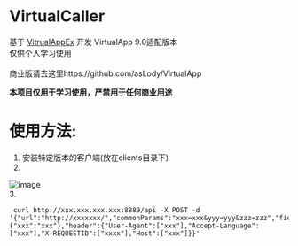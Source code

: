 # VirtualCaller
基于 [VitrualAppEx](https://github.com/xxxyanchenxxx/VirtualAppEx) 开发
VirtualApp 9.0适配版本\
仅供个人学习使用\
\
商业版请去这里https://github.com/asLody/VirtualApp

**本项目仅用于学习使用，严禁用于任何商业用途**

# 使用方法:
1. 安装特定版本的客户端(放在clients目录下)
2. 
![image](https://github.com/tbruceyu/AppCaller/blob/master/images/screen_record.gif)\
3.
```
 curl http://xxx.xxx.xxx.xxx:8889/api -X POST -d '{"url":"http://xxxxxxx/","commonParams":"xxx=xxx&yyy=yyy&zzz=zzz","field":{"xxx":"xxx"},"header":{"User-Agent":["xxx"],"Accept-Language":["xxx"],"X-REQUESTID":["xxxx"],"Host":["xxx"]}}'
```

